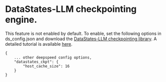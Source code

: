 # DataStates-LLM checkpointing engine.

This feature is not enabled by default. To enable, set the following options in ds_config.json and download the [DataStates-LLM checkpointing library](https://github.com/DataStates/datastates-llm/). A detailed tutorial is available [here](../../docs/_tutorials/datastates-async-checkpointing.md).

```
{
    ... other deepspeed config options,
    "datastates_ckpt": {
        "host_cache_size": 16
	}
}
```
